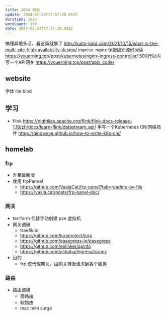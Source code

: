 ```yaml
---
title: 2024 规划
update: 2024-02-23T17:57:38.692Z
duration: 1min
wordCount: 190
date: 2024-02-23T17:57:38.692Z
---
```


搞懂异地多活，看这篇就够了 http://kaito-kidd.com/2021/10/15/what-is-the-multi-site-high-availability-design/
ingress-nginx 保姆级别源码阅读 https://youerning.top/post/kubernetes/nginx-ingress-controller/
500行以内写一个API网关 https://youerning.top/post/apix_code/

## website

字体 lite blod

## 学习

- flink https://nightlies.apache.org/flink/flink-docs-release-1.18/zh/docs/learn-flink/datastream_api/
  手写一个Kubernetes CNI网络插件 https://qingwave.github.io/how-to-write-k8s-cni/

## homelab

### frp

- 升至最新版
- 使用 frpPannel
  - https://github.com/VaalaCat/frp-panel?tab=readme-ov-file
  - https://vaala.cat/posts/frp-panel-doc/

### 网关

- terrform 代替手动创建 pve 虚拟机
- 网关调研
  - traefik.io
  - https://github.com/luraproject/lura
  - https://github.com/easegress-io/easegress
  - https://github.com/eolinker/apinto
  - https://github.com/alibaba/higress/issues
- 目的
  - frp 仅代理网关，由网关转发请求到各个服务

### 路由

- 路由调研
  - 旁路由
  - 软路由
  - mac mini surge

